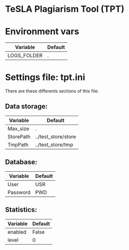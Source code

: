 TeSLA Plagiarism Tool (TPT)
===========================

# Environment vars
| Variable  | Default |
|---|---|
| LOGS_FOLDER  | . |

# Settings file: tpt.ini

There are these differents sections of this file:

## Data storage:
| Variable  | Default |
|---|---|
| Max_size  | . |
| StorePath  | ../test_store/store |
| TmpPath  | ../test_store/tmp |

## Database:
| Variable  | Default |
|---|---|
| User  | USR |
| Password  | PWD |

## Statistics:
| Variable  | Default |
|---|---|
| enabled  | False |
| level  | 0 |
